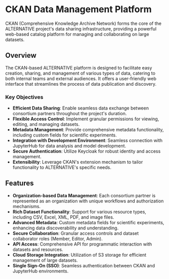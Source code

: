 # CKAN Data Management Platform

CKAN (Comprehensive Knowledge Archive Network) forms the core of the ALTERNATIVE project's data sharing infrastructure, providing a powerful web-based catalog platform for managing and collaborating on large datasets.

## Overview

The CKAN-based ALTERNATIVE platform is designed to facilitate easy creation, sharing, and management of various types of data, catering to both internal teams and external audiences. It offers a user-friendly web interface that streamlines the process of data publication and discovery.

### Key Objectives

- **Efficient Data Sharing**: Enable seamless data exchange between consortium partners throughout the project's duration.
- **Flexible Access Control**: Implement granular permissions for viewing, editing, and managing datasets.
- **Metadata Management**: Provide comprehensive metadata functionality, including custom fields for scientific experiments.
- **Integration with Development Environment**: Seamless connection with JupyterHub for data analysis and model development.
- **Secure Authentication**: Utilize Keycloak for robust identity and access management.
- **Extensibility**: Leverage CKAN's extension mechanism to tailor functionality to ALTERNATIVE's specific needs.

## Features

- **Organization-based Data Management**: Each consortium partner is represented as an organization with unique workflows and authorization mechanisms.
- **Rich Dataset Functionality**: Support for various resource types, including CSV, Excel, XML, PDF, and image files.
- **Advanced Metadata**: Custom metadata fields for scientific experiments, enhancing data discoverability and understanding.
- **Secure Collaboration**: Granular access controls and dataset collaborator roles (Member, Editor, Admin).
- **API Access**: Comprehensive API for programmatic interaction with datasets and resources.
- **Cloud Storage Integration**: Utilization of S3 storage for efficient management of large datasets.
- **Single Sign-On (SSO)**: Seamless authentication between CKAN and JupyterHub environments.
